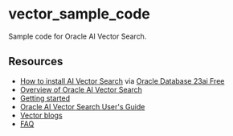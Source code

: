 # vector_sample_code
Sample code for Oracle AI Vector Search.

## Resources
- [How to install AI Vector Search](Installation/Oracle%20Database%2023ai%20Free) via [Oracle Database 23ai Free](https://www.oracle.com/database/free/get-started/)
- [Overview of Oracle AI Vector Search](some_URL)
- [Getting started](Overview%20of%20AI%20Vector%20Search/README.md)
- [Oracle AI Vector Search User's Guide](https://docs.oracle.com/en/database/oracle/oracle-database/23/vecse/index.html)
- [Vector blogs](https://blogs.oracle.com/database/post/oracle-announces-general-availability-of-ai-vector-search-in-oracle-database-23ai)
- [FAQ](FAQ/faq.md)
